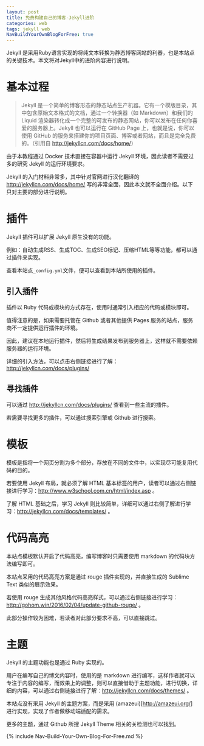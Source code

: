 ```yaml
---
layout: post
title: 免费构建自己的博客-Jekyll进阶
categories: web
tags: jekyll web
NavBuildYourOwnBlogForFree: true
---
```


Jekyll 是采用Ruby语言实现的将纯文本转换为静态博客网站的利器，也是本站点的关键技术。本文将对Jekyll中的进阶内容进行说明。

# 基本过程

> Jekyll 是一个简单的博客形态的静态站点生产机器。它有一个模版目录，其中包含原始文本格式的文档，通过一个转换器（如 Markdown）和我们的 Liquid 渲染器转化成一个完整的可发布的静态网站，你可以发布在任何你喜爱的服务器上。Jekyll 也可以运行在 GitHub Page 上，也就是说，你可以使用 GitHub 的服务来搭建你的项目页面、博客或者网站，而且是完全免费的。（引用自 <http://jekyllcn.com/docs/home/>）

由于本教程通过 Docker 技术直接在容器中运行 Jekyll 环境，因此读者不需要过多的研究 Jekyll 的运行环境要求。

Jekyll 的入门材料非常多，其中针对官网进行汉化翻译的 <http://jekyllcn.com/docs/home/> 写的非常全面，因此本文就不全面介绍。以下只对主要的部分进行说明。

# 插件

Jekyll 插件可以扩展 Jekyll 原生没有的功能。

例如：自动生成RSS、生成TOC、生成SEO标记、压缩HTML等等功能，都可以通过插件来实现。

查看本站点`_config.yml`文件，便可以查看到本站所使用的插件。

## 引入插件

插件以 Ruby 代码或模块的方式存在，使用时通常引入相应的代码或模块即可。

值得注意的是，如果需要托管在 Github 或者其他提供 Pages 服务的站点，服务商不一定提供运行插件的环境。

因此，建议在本地运行插件，然后将生成结果发布到服务器上，这样就不需要依赖服务器的运行环境。

详细的引入方法，可以点击右侧链接进行了解：<http://jekyllcn.com/docs/plugins/>

## 寻找插件

可以通过 <http://jekyllcn.com/docs/plugins/> 查看到一些主流的插件。

若需要寻找更多的插件，可以通过搜索引擎或 Github 进行搜索。

# 模板

模板是指将一个网页分割为多个部分，存放在不同的文件中，以实现尽可能复用代码的目的。

若要使用 Jekyll 布局，就必须了解 HTML 基本标签的用户，读者可以通过右侧链接进行学习：<http://www.w3school.com.cn/html/index.asp> 。

了解 HTML 基础之后，学习 Jekyll 则比较简单，详细可以通过右侧了解进行学习：<http://jekyllcn.com/docs/templates/> 。

# 代码高亮

本站点模板默认开启了代码高亮，编写博客时只需要使用 markdown 的代码块方法编写即可。

本站点采用的代码高亮方案是通过 rouge 插件实现的，并直接生成的 Sublime Text 类似的展示效果。

若使用 rouge 生成其他风格代码高亮样式，可以通过右侧链接进行学习：<http://gohom.win/2016/02/04/update-github-rouge/> 。

此部分操作较为困难，若读者对此部分要求不高，可以直接跳过。

# 主题

Jekyll 的主题功能也是通过 Ruby 实现的。

用户在编写自己的博文内容时，使用的是 markdown 进行编写，这样作者就可以专注于内容的编写，而效果上的调整，则可以直接借助于主题功能，进行切换，详细的内容，可以通过右侧链接进行了解：<http://jekyllcn.com/docs/themes/> 。

本站点没有采用 Jekyll 的主题方案，而是采用 (amazeui)[<http://amazeui.org/>] 进行实现，实现了作者做移动端适配的需求。

更多的主题，通过 Github 所搜 Jekyll Theme 相关的关检测也可以找到。

{% include Nav-Build-Your-Own-Blog-For-Free.md %}
